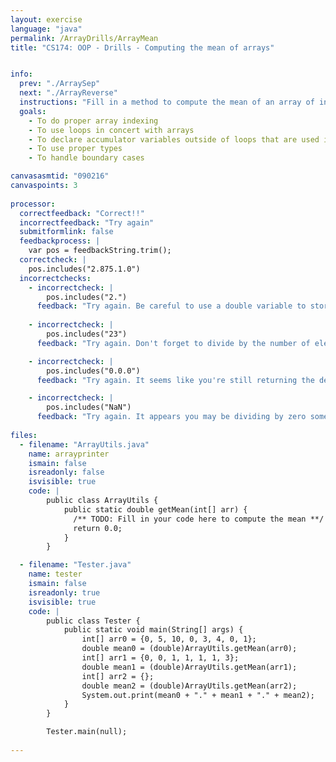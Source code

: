 ```yaml
---
layout: exercise
language: "java"
permalink: /ArrayDrills/ArrayMean
title: "CS174: OOP - Drills - Computing the mean of arrays"


info:
  prev: "./ArraySep"
  next: "./ArrayReverse"
  instructions: "Fill in a method to compute the mean of an array of ints.  Note that even though the inputs are integers, their mean may be a decimal number!  For example, the mean of <code>{0, 5, 2, 4}</code> is <code>2.75</code>.  Finally, <i>if an empty array is passed to your method, you should return 0.0</i>.  Recall that this is referred to as a <i>boundary case</i> or <i>edge case</i> in testing."
  goals:
    - To do proper array indexing
    - To use loops in concert with arrays
    - To declare accumulator variables outside of loops that are used in loops, but whose state persists beyond the loop
    - To use proper types
    - To handle boundary cases

canvasasmtid: "090216"
canvaspoints: 3
    
processor:  
  correctfeedback: "Correct!!" 
  incorrectfeedback: "Try again"
  submitformlink: false
  feedbackprocess: | 
    var pos = feedbackString.trim();
  correctcheck: |
    pos.includes("2.875.1.0")
  incorrectchecks:
    - incorrectcheck: |
        pos.includes("2.")
      feedback: "Try again. Be careful to use a double variable to store your average!"  
    
    - incorrectcheck: |
        pos.includes("23")
      feedback: "Try again. Don't forget to divide by the number of elements in the array!" 

    - incorrectcheck: |
        pos.includes("0.0.0")
      feedback: "Try again. It seems like you're still returning the default value of 0 for all of your arrays!" 

    - incorrectcheck: |
        pos.includes("NaN")
      feedback: "Try again. It appears you may be dividing by zero somewhere.  Be careful that you handle the case properly when there are no elements in the array!"
 
files:
  - filename: "ArrayUtils.java"
    name: arrayprinter
    ismain: false
    isreadonly: false
    isvisible: true
    code: | 
        public class ArrayUtils {
            public static double getMean(int[] arr) {
              /** TODO: Fill in your code here to compute the mean **/
              return 0.0;
            }
        }

  - filename: "Tester.java"
    name: tester
    ismain: false
    isreadonly: true
    isvisible: true
    code: | 
        public class Tester {
            public static void main(String[] args) {
                int[] arr0 = {0, 5, 10, 0, 3, 4, 0, 1};
                double mean0 = (double)ArrayUtils.getMean(arr0);
                int[] arr1 = {0, 0, 1, 1, 1, 1, 3};
                double mean1 = (double)ArrayUtils.getMean(arr1);
                int[] arr2 = {};
                double mean2 = (double)ArrayUtils.getMean(arr2);
                System.out.print(mean0 + "." + mean1 + "." + mean2);
            }
        }    

        Tester.main(null);
        
---
```

